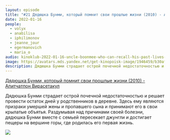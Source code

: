 ```yaml
---
layout: episode
title: "#21 Дядюшка Бунми, который помнит свои прошлые жизни (2010) - Апитчатпон Вирасетакул"
date: 2022-01-16
people:
  - volyx
  - anabilisa
  - iphilimonov
  - jeanne_jour
  - egermanovich
  - maria_o
audio: kinoklub-2022-01-16-uncle-boonmee-who-can-recall-his-past-lives-changed.mp3
image: https://avatars.mds.yandex.net/get-kinopoisk-image/1946459/b30aff13-72ea-4e53-8dbe-10766df1c640/600x
description: Дядюшка Бунми страдает острой почечной недостаточностью и решает провести остаток дней у родственников в деревне. Здесь ему являются призраки умершей жены и пропавшего сына и принимают его в свои крылатые объятья. Раздумывая над причинами своей болезни, дядюшка Бунми вместе с семьей пересекает джунгли и достигает пещеры на вершине горы, где родилась его первая жизнь.
---
```


[Дядюшка Бунми, который помнит свои прошлые жизни (2010) - Апитчатпон Вирасетакул](https://www.kinopoisk.ru/film/495744/)

Дядюшка Бунми страдает острой почечной недостаточностью и решает провести остаток дней у родственников в деревне. Здесь ему являются призраки умершей жены и пропавшего сына и принимают его в свои крылатые объятья. Раздумывая над причинами своей болезни, дядюшка Бунми вместе с семьей пересекает джунгли и достигает пещеры на вершине горы, где родилась его первая жизнь.

![](https://avatars.mds.yandex.net/get-kinopoisk-image/1946459/b30aff13-72ea-4e53-8dbe-10766df1c640/600x)
